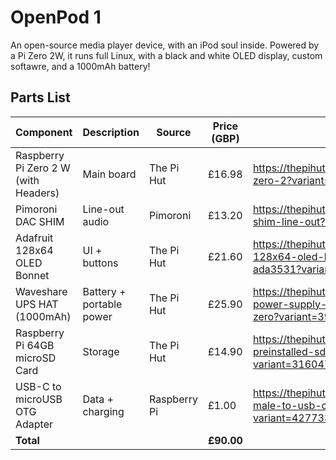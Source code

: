 # OpenPod 1

An open-source media player device, with an iPod soul inside. Powered by a Pi Zero 2W, it runs full Linux, with a black and white OLED display, custom softawre, and a 1000mAh battery!

## Parts List

| Component | Description | Source | Price (GBP) | URL |
|----------|-------------|--------|-------------|---|
| Raspberry Pi Zero 2 W (with Headers)| Main board | The Pi Hut | £16.98 | https://thepihut.com/products/raspberry-pi-zero-2?variant=43855634497731 |
| Pimoroni DAC SHIM | Line-out audio | Pimoroni | £13.20 | https://thepihut.com/products/audio-dac-shim-line-out?variant=37998187708611 |
| Adafruit 128x64 OLED Bonnet | UI + buttons | The Pi Hut | £21.60 | https://thepihut.com/products/adafruit-128x64-oled-bonnet-for-raspberry-pi-ada3531?variant=36183766737 |
| Waveshare UPS HAT (1000mAh) | Battery + portable power | The Pi Hut | £25.90 | https://thepihut.com/products/uninterruptible-power-supply-ups-hat-for-raspberry-pi-zero?variant=39964725969091 |
| Raspberry Pi 64GB microSD Card | Storage | The Pi Hut | £14.90 | https://thepihut.com/products/noobs-preinstalled-sd-card?variant=31604721287230 |
| USB-C to microUSB OTG Adapter | Data + charging | Raspberry Pi | £1.00 | https://thepihut.com/products/micro-usb-male-to-usb-c-female-adapter?variant=42773391671491 |
| **Total** |   |   | **£90.00** |
